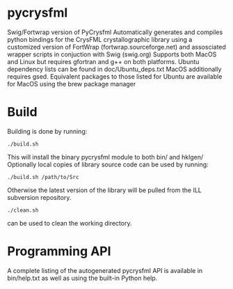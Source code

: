 pycrysfml
=========

Swig/Fortwrap version of PyCrysfml
Automatically generates and compiles python bindings for the CrysFML crystallographic library
using a customized version of FortWrap (fortwrap.sourceforge.net) and assosciated wrapper scripts
in conjuction with Swig (swig.org)
Supports both MacOS and Linux but requires gfortran and g++ on both platforms.
Ubuntu dependency lists can be found in doc/Ubuntu\_deps.txt
MacOS additionally requires gsed. Equivalent packages to those listed for Ubuntu are available for MacOS
using the brew package manager

Build
=========

Building is done by running:

	./build.sh

This will install the binary pycrysfml module to both bin/<Platform> and hklgen/
Optionally local copies of library source code can be used by running:

	./build.sh /path/to/Src

Otherwise the latest version of the library will be pulled from the ILL subversion repository.

	./clean.sh

can be used to clean the working directory.

Programming API
=========

A complete listing of the autogenerated pycrysfml API is available in bin/help.txt
as well as using the built-in Python help.
